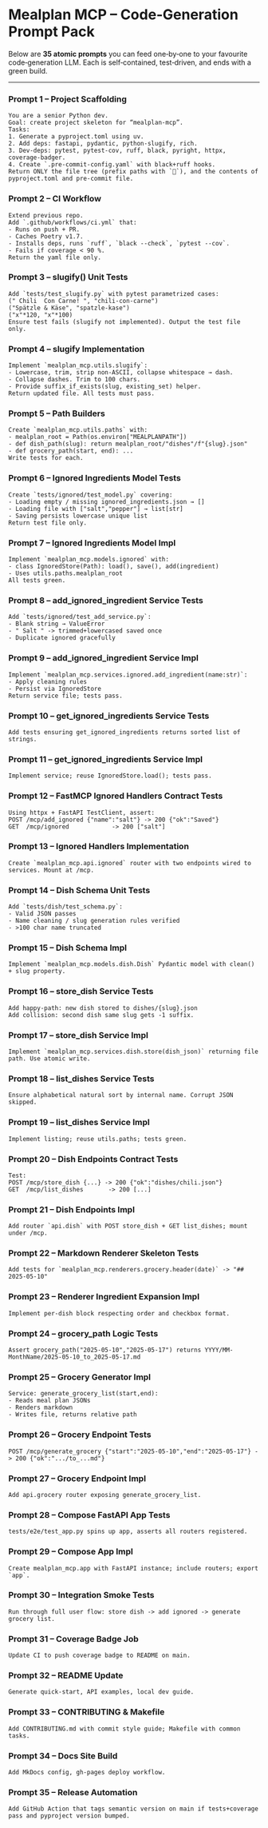 # Mealplan MCP – Code‑Generation Prompt Pack

Below are **35 atomic prompts** you can feed one‑by‑one to your favourite code‑generation LLM.
Each is self‑contained, test‑driven, and ends with a green build.

---

### Prompt 1 – Project Scaffolding
```text
You are a senior Python dev.  
Goal: create project skeleton for “mealplan-mcp”.  
Tasks:
1. Generate a pyproject.toml using uv.
2. Add deps: fastapi, pydantic, python-slugify, rich.  
3. Dev-deps: pytest, pytest-cov, ruff, black, pyright, httpx, coverage-badger.  
4. Create `.pre-commit-config.yaml` with black+ruff hooks.  
Return ONLY the file tree (prefix paths with `📄`), and the contents of pyproject.toml and pre-commit file.
```

### Prompt 2 – CI Workflow
```text
Extend previous repo.  
Add `.github/workflows/ci.yml` that:
- Runs on push + PR.  
- Caches Poetry v1.7.  
- Installs deps, runs `ruff`, `black --check`, `pytest --cov`.  
- Fails if coverage < 90 %.  
Return the yaml file only.
```

### Prompt 3 – slugify() Unit Tests
```text
Add `tests/test_slugify.py` with pytest parametrized cases:
(" Chili  Con Carne! ", "chili-con-carne")
("Spätzle & Käse", "spatzle-kase")
("x"*120, "x"*100)
Ensure test fails (slugify not implemented). Output the test file only.
```

### Prompt 4 – slugify Implementation
```text
Implement `mealplan_mcp.utils.slugify`:
- Lowercase, trim, strip non-ASCII, collapse whitespace → dash.  
- Collapse dashes. Trim to 100 chars.  
- Provide suffix_if_exists(slug, existing_set) helper.  
Return updated file. All tests must pass.
```

### Prompt 5 – Path Builders
```text
Create `mealplan_mcp.utils.paths` with:
- mealplan_root = Path(os.environ["MEALPLANPATH"])
- def dish_path(slug): return mealplan_root/"dishes"/f"{slug}.json"
- def grocery_path(start, end): ...
Write tests for each.
```

### Prompt 6 – Ignored Ingredients Model Tests
```text
Create `tests/ignored/test_model.py` covering:
- Loading empty / missing ignored_ingredients.json → []
- Loading file with ["salt","pepper"] → list[str]
- Saving persists lowercase unique list
Return test file only.
```

### Prompt 7 – Ignored Ingredients Model Impl
```text
Implement `mealplan_mcp.models.ignored` with:
- class IgnoredStore(Path): load(), save(), add(ingredient)
- Uses utils.paths.mealplan_root
All tests green.
```

### Prompt 8 – add_ignored_ingredient Service Tests
```text
Add `tests/ignored/test_add_service.py`:
- Blank string → ValueError
- " Salt " -> trimmed+lowercased saved once
- Duplicate ignored gracefully
```

### Prompt 9 – add_ignored_ingredient Service Impl
```text
Implement `mealplan_mcp.services.ignored.add_ingredient(name:str)`:
- Apply cleaning rules
- Persist via IgnoredStore
Return service file; tests pass.
```

### Prompt 10 – get_ignored_ingredients Service Tests
```text
Add tests ensuring get_ignored_ingredients returns sorted list of strings.
```

### Prompt 11 – get_ignored_ingredients Service Impl
```text
Implement service; reuse IgnoredStore.load(); tests pass.
```

### Prompt 12 – FastMCP Ignored Handlers Contract Tests
```text
Using httpx + FastAPI TestClient, assert:
POST /mcp/add_ignored {"name":"salt"} -> 200 {"ok":"Saved"}
GET  /mcp/ignored            -> 200 ["salt"]
```

### Prompt 13 – Ignored Handlers Implementation
```text
Create `mealplan_mcp.api.ignored` router with two endpoints wired to services. Mount at /mcp.
```

### Prompt 14 – Dish Schema Unit Tests
```text
Add `tests/dish/test_schema.py`:
- Valid JSON passes
- Name cleaning / slug generation rules verified
- >100 char name truncated
```

### Prompt 15 – Dish Schema Impl
```text
Implement `mealplan_mcp.models.dish.Dish` Pydantic model with clean() + slug property.
```

### Prompt 16 – store_dish Service Tests
```text
Add happy‑path: new dish stored to dishes/{slug}.json
Add collision: second dish same slug gets -1 suffix.
```

### Prompt 17 – store_dish Service Impl
```text
Implement `mealplan_mcp.services.dish.store(dish_json)` returning file path. Use atomic write.
```

### Prompt 18 – list_dishes Service Tests
```text
Ensure alphabetical natural sort by internal name. Corrupt JSON skipped.
```

### Prompt 19 – list_dishes Service Impl
```text
Implement listing; reuse utils.paths; tests green.
```

### Prompt 20 – Dish Endpoints Contract Tests
```text
Test:
POST /mcp/store_dish {...} -> 200 {"ok":"dishes/chili.json"}
GET  /mcp/list_dishes       -> 200 [...]
```

### Prompt 21 – Dish Endpoints Impl
```text
Add router `api.dish` with POST store_dish + GET list_dishes; mount under /mcp.
```

### Prompt 22 – Markdown Renderer Skeleton Tests
```text
Add tests for `mealplan_mcp.renderers.grocery.header(date)` -> "## 2025-05-10"
```

### Prompt 23 – Renderer Ingredient Expansion Impl
```text
Implement per‑dish block respecting order and checkbox format.
```

### Prompt 24 – grocery_path Logic Tests
```text
Assert grocery_path("2025-05-10","2025-05-17") returns YYYY/MM-MonthName/2025-05-10_to_2025-05-17.md
```

### Prompt 25 – Grocery Generator Impl
```text
Service: generate_grocery_list(start,end):
- Reads meal plan JSONs
- Renders markdown
- Writes file, returns relative path
```

### Prompt 26 – Grocery Endpoint Tests
```text
POST /mcp/generate_grocery {"start":"2025-05-10","end":"2025-05-17"} -> 200 {"ok":".../to_...md"}
```

### Prompt 27 – Grocery Endpoint Impl
```text
Add api.grocery router exposing generate_grocery_list.
```

### Prompt 28 – Compose FastAPI App Tests
```text
tests/e2e/test_app.py spins up app, asserts all routers registered.
```

### Prompt 29 – Compose App Impl
```text
Create mealplan_mcp.app with FastAPI instance; include routers; export `app`.
```

### Prompt 30 – Integration Smoke Tests
```text
Run through full user flow: store dish -> add ignored -> generate grocery list.
```

### Prompt 31 – Coverage Badge Job
```text
Update CI to push coverage badge to README on main.
```

### Prompt 32 – README Update
```text
Generate quick‑start, API examples, local dev guide.
```

### Prompt 33 – CONTRIBUTING & Makefile
```text
Add CONTRIBUTING.md with commit style guide; Makefile with common tasks.
```

### Prompt 34 – Docs Site Build
```text
Add MkDocs config, gh-pages deploy workflow.
```

### Prompt 35 – Release Automation
```text
Add GitHub Action that tags semantic version on main if tests+coverage pass and pyproject version bumped.
```
